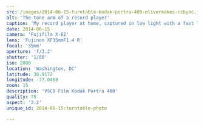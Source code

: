 ```yaml
---
src: /images/2014-06-15-turntable-kodak-portra-400-olivermakes-ccbync.jpg
alt: 'The tone arm of a record player'
caption: 'My record player at home, captured in low light with a fast lens. This photo was re-processed with VSCO Film 02 (Kodak Portra 400).'
date: 2014-06-15
camera: 'Fujifilm X-E2'
lens: 'Fujinon XF35mmF1.4 R'
focal: '35mm'
aperture: 'f/3.2'
shutter: '1/80'
iso: 2000
location: 'Washington, DC'
latitude: 38.9172
longitude: -77.0460
zoom: 15
description: 'VSCO Film Kodak Portra 400'
quality: 75
aspect: '3:2'
unique_id: 2014-06-15:turntable-photo

---
```

